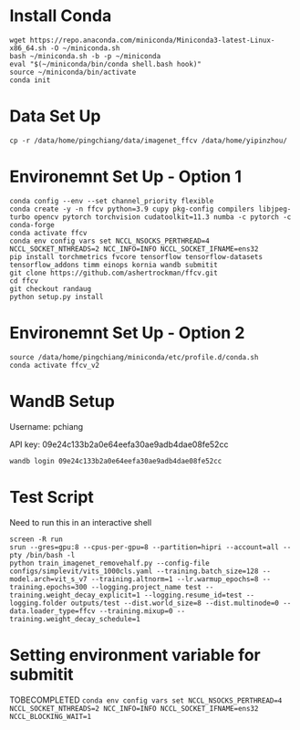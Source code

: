 # Install Conda
```
wget https://repo.anaconda.com/miniconda/Miniconda3-latest-Linux-x86_64.sh -O ~/miniconda.sh
bash ~/miniconda.sh -b -p ~/miniconda
eval "$(~/miniconda/bin/conda shell.bash hook)"
source ~/miniconda/bin/activate 
conda init
```

# Data Set Up
`cp -r /data/home/pingchiang/data/imagenet_ffcv /data/home/yipinzhou/`


# Environemnt Set Up - Option 1
```
conda config --env --set channel_priority flexible
conda create -y -n ffcv python=3.9 cupy pkg-config compilers libjpeg-turbo opencv pytorch torchvision cudatoolkit=11.3 numba -c pytorch -c conda-forge
conda activate ffcv
conda env config vars set NCCL_NSOCKS_PERTHREAD=4 NCCL_SOCKET_NTHREADS=2 NCC_INFO=INFO NCCL_SOCKET_IFNAME=ens32
pip install torchmetrics fvcore tensorflow tensorflow-datasets tensorflow_addons timm einops kornia wandb submitit
git clone https://github.com/ashertrockman/ffcv.git
cd ffcv
git checkout randaug
python setup.py install
```

# Environemnt Set Up - Option 2
```
source /data/home/pingchiang/miniconda/etc/profile.d/conda.sh
conda activate ffcv_v2
```

# WandB Setup

Username: pchiang

API key: 09e24c133b2a0e64eefa30ae9adb4dae08fe52cc

`wandb login 09e24c133b2a0e64eefa30ae9adb4dae08fe52cc`

# Test Script
Need to run this in an interactive shell
```
screen -R run
srun --gres=gpu:8 --cpus-per-gpu=8 --partition=hipri --account=all --pty /bin/bash -l
python train_imagenet_removehalf.py --config-file configs/simplevit/vits_1000cls.yaml --training.batch_size=128 --model.arch=vit_s_v7 --training.altnorm=1 --lr.warmup_epochs=8 --training.epochs=300 --logging.project_name test --training.weight_decay_explicit=1 --logging.resume_id=test --logging.folder outputs/test --dist.world_size=8 --dist.multinode=0 --data.loader_type=ffcv --training.mixup=0 --training.weight_decay_schedule=1
```

# Setting environment variable for submitit
TOBECOMPLETED
```conda env config vars set NCCL_NSOCKS_PERTHREAD=4 NCCL_SOCKET_NTHREADS=2 NCC_INFO=INFO NCCL_SOCKET_IFNAME=ens32 NCCL_BLOCKING_WAIT=1```